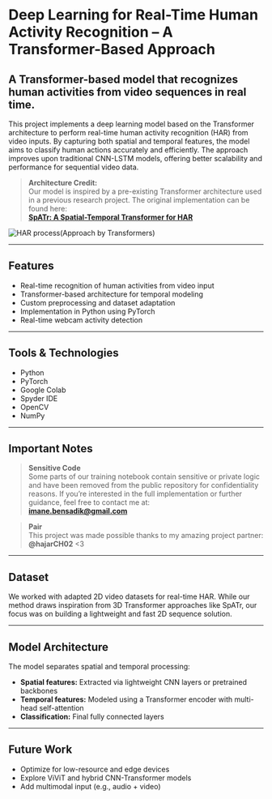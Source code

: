 # Deep Learning for Real-Time Human Activity Recognition – A Transformer-Based Approach

## A Transformer-based model that recognizes human activities from video sequences in real time.

This project implements a deep learning model based on the Transformer architecture to perform real-time human activity recognition (HAR) from video inputs. By capturing both spatial and temporal features, the model aims to classify human actions accurately and efficiently. The approach improves upon traditional CNN-LSTM models, offering better scalability and performance for sequential video data.

> **Architecture Credit:**  
Our model is inspired by a pre-existing Transformer architecture used in a previous research project. The original implementation can be found here:  
**[SpATr: A Spatial-Temporal Transformer for HAR](https://www.mdpi.com/1424-8220/23/1/123)**

![HAR process(Approach by Transformers)](https://www.mdpi.com/sensors/sensors-25-00301/article_deploy/html/images/sensors-25-00301-g001.png)

---

##  Features

- Real-time recognition of human activities from video input  
- Transformer-based architecture for temporal modeling  
- Custom preprocessing and dataset adaptation  
- Implementation in Python using PyTorch  
- Real-time webcam activity detection  

---

##  Tools & Technologies

- Python  
- PyTorch  
- Google Colab  
- Spyder IDE  
- OpenCV  
- NumPy  

---

##  Important Notes

>  **Sensitive Code**  
Some parts of our training notebook contain sensitive or private logic and have been removed from the public repository for confidentiality reasons. If you’re interested in the full implementation or further guidance, feel free to contact me at:  
 **imane.bensadik@gmail.com**

>  **Pair**  
This project was made possible thanks to my amazing project partner:  
 **@hajarCH02** <3

---

##  Dataset

We worked with adapted 2D video datasets for real-time HAR. While our method draws inspiration from 3D Transformer approaches like SpATr, our focus was on building a lightweight and fast 2D sequence solution.

---

##  Model Architecture

The model separates spatial and temporal processing:

- **Spatial features:** Extracted via lightweight CNN layers or pretrained backbones  
- **Temporal features:** Modeled using a Transformer encoder with multi-head self-attention  
- **Classification:** Final fully connected layers  

---

##  Future Work

- Optimize for low-resource and edge devices  
- Explore ViViT and hybrid CNN-Transformer models  
- Add multimodal input (e.g., audio + video)  



